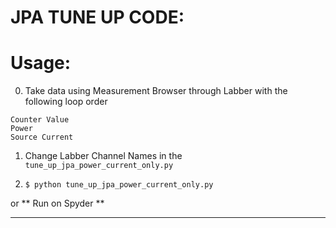 # JPA TUNE UP CODE:

# Usage:

0. Take data using Measurement Browser through Labber with the following loop order
```
Counter Value
Power
Source Current
```

1. Change Labber Channel Names in the `tune_up_jpa_power_current_only.py`

2. `$ python tune_up_jpa_power_current_only.py`

or ** Run on Spyder **

---

